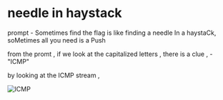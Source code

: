 # needle in haystack 

prompt - Sometimes find the flag is like finding a needle In a haystaCk, soMetimes all you need is a Push

from the promt  , if we look at the capitalized letters , there is a clue , - "ICMP"

by looking at the ICMP  stream ,

![ICMP]()


